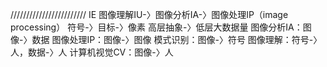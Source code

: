 ////////////////////////
IE
图像理解IU-〉图像分析IA-〉图像处理IP（image processing）
符号-〉目标-〉像素
高层抽象-〉低层大数据量
图像分析IA：图像-〉数据
图像处理IP：图像-〉图像
模式识别：图像-〉符号
图像理解：符号-〉人，数据-〉人
计算机视觉CV：图像-〉人

